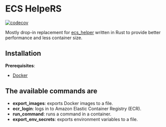 # ECS HelpeRS

[![codecov](https://codecov.io/gh/bondiano/ecs_helpers/graph/badge.svg?token=BLQ31XSEO0)](https://codecov.io/gh/bondiano/ecs_helpers)

Mostly drop-in replacement for [ecs_helper](https://github.com/dualboot-partners/ecs_helper/tree/master) written in Rust to provide better performance and less container size.

## Installation

**Prerequisites**:

- [Docker](https://docs.docker.com/get-docker/)

## The available commands are

- **export_images**: exports Docker images to a file.
- **ecr_login**: logs in to Amazon Elastic Container Registry (ECR).
- **run_command**: runs a command in a container.
- **export_env_secrets**: exports environment variables to a file.
